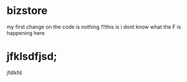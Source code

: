 # bizstore
my first change on the code is nothing !!!this is 
i dont know what the F is happening here 
# jfklsdfjsd;
jfdlkfd
